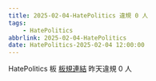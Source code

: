 ```yaml
---
title: 2025-02-04-HatePolitics 違規 0 人
tags:
    - HatePolitics
abbrlink: 2025-02-04-HatePolitics
date: HatePolitics-2025-02-04 12:00:00
---
```

HatePolitics 板 [板規連結](https://www.ptt.cc/bbs/HatePolitics/M.1617115262.A.D60.html)
昨天違規 0 人
